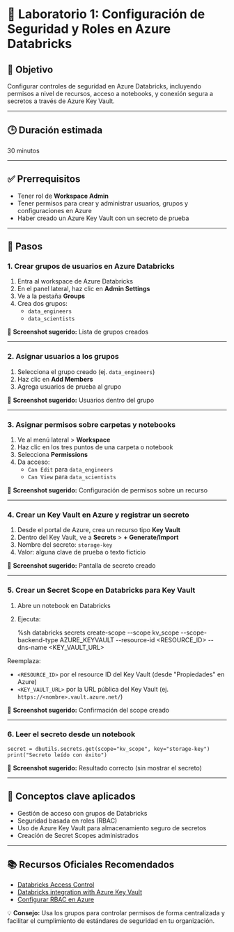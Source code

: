 # 🧪 Laboratorio 1: Configuración de Seguridad y Roles en Azure Databricks

## 🎯 Objetivo  
Configurar controles de seguridad en Azure Databricks, incluyendo permisos a nivel de recursos, acceso a notebooks, y conexión segura a secretos a través de Azure Key Vault.

---

## 🕒 Duración estimada  
30 minutos

---

## ✅ Prerrequisitos  
- Tener rol de **Workspace Admin**  
- Tener permisos para crear y administrar usuarios, grupos y configuraciones en Azure  
- Haber creado un Azure Key Vault con un secreto de prueba

---

## 📝 Pasos

### 1. Crear grupos de usuarios en Azure Databricks

1. Entra al workspace de Azure Databricks  
2. En el panel lateral, haz clic en **Admin Settings**  
3. Ve a la pestaña **Groups**  
4. Crea dos grupos:
    - `data_engineers`
    - `data_scientists`

📸 **Screenshot sugerido:** Lista de grupos creados

---

### 2. Asignar usuarios a los grupos

1. Selecciona el grupo creado (ej. `data_engineers`)  
2. Haz clic en **Add Members**  
3. Agrega usuarios de prueba al grupo

📸 **Screenshot sugerido:** Usuarios dentro del grupo

---

### 3. Asignar permisos sobre carpetas y notebooks

1. Ve al menú lateral > **Workspace**  
2. Haz clic en los tres puntos de una carpeta o notebook  
3. Selecciona **Permissions**  
4. Da acceso:
    - `Can Edit` para `data_engineers`
    - `Can View` para `data_scientists`

📸 **Screenshot sugerido:** Configuración de permisos sobre un recurso

---

### 4. Crear un Key Vault en Azure y registrar un secreto

1. Desde el portal de Azure, crea un recurso tipo **Key Vault**  
2. Dentro del Key Vault, ve a **Secrets** > **+ Generate/Import**  
3. Nombre del secreto: `storage-key`  
4. Valor: alguna clave de prueba o texto ficticio

📸 **Screenshot sugerido:** Pantalla de secreto creado

---

### 5. Crear un Secret Scope en Databricks para Key Vault

1. Abre un notebook en Databricks  
2. Ejecuta:

    %sh
    databricks secrets create-scope --scope kv_scope --scope-backend-type AZURE_KEYVAULT --resource-id <RESOURCE_ID> --dns-name <KEY_VAULT_URL>

Reemplaza:
- `<RESOURCE_ID>` por el resource ID del Key Vault (desde "Propiedades" en Azure)
- `<KEY_VAULT_URL>` por la URL pública del Key Vault (ej. `https://<nombre>.vault.azure.net/`)

📸 **Screenshot sugerido:** Confirmación del scope creado

---

### 6. Leer el secreto desde un notebook

    secret = dbutils.secrets.get(scope="kv_scope", key="storage-key")
    print("Secreto leído con éxito")

📸 **Screenshot sugerido:** Resultado correcto (sin mostrar el secreto)

---

## 🧠 Conceptos clave aplicados

- Gestión de acceso con grupos de Databricks  
- Seguridad basada en roles (RBAC)  
- Uso de Azure Key Vault para almacenamiento seguro de secretos  
- Creación de Secret Scopes administrados

---

## 📚 Recursos Oficiales Recomendados

- [Databricks Access Control](https://learn.microsoft.com/azure/databricks/security/access-control/)  
- [Databricks integration with Azure Key Vault](https://learn.microsoft.com/azure/databricks/security/secrets/secret-scopes)  
- [Configurar RBAC en Azure](https://learn.microsoft.com/azure/role-based-access-control/overview)  

💡 **Consejo:** Usa los grupos para controlar permisos de forma centralizada y facilitar el cumplimiento de estándares de seguridad en tu organización.

